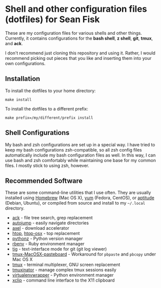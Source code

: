 Shell and other configuration files (dotfiles) for Sean Fisk
============================================================

These are my configuration files for various shells and other
things. Currently, it contains configurations for the **bash shell**,
**z shell**, **git**, **tmux**, and **ack**.

I don't recommend just cloning this repository and using it. Rather, I
would recommend picking out pieces that you like and inserting them
into your own configurations.

Installation
------------

To install the dotfiles to your home directory:

    make install

To install the dotfiles to a different prefix:

    make prefix=/my/different/prefix install

Shell Configurations
--------------------

My bash and zsh configurations are set up in a special way. I have
tried to keep my bash configurations zsh-compatible, so all zsh config
files automatically include my bash configuration files as well. In
this way, I can use bash and zsh comfortably while maintaining one
base for my common files. I mostly stick to using zsh, however.

Recommended Software
--------------------

These are some command-line utilities that I use often. They are
usually installed using [Homebrew][homebrew] (Mac OS X), [yum][yum]
(Fedora, CentOS), or [aptitude][aptitude] (Debian, Ubuntu), or
compiled from source and install to my `~/.local` directory.

* [ack][ack] - file tree search, grep replacement
* [autojump][autojump] - easily navigate directories
* [axel][axel] - download accelerator
* [htop][htop], [htop-osx][htop-osx] - top replacement
* [pythonz][pythonz] - Python version manager
* [rbenv][rbenv] - Ruby environment manager
* [tig][tig] - text-interface mode for git (git log viewer)
* [tmux-MacOSX-pasteboard][tmux-osx-pasteboard] - Workaround for
  `pbpaste` and `pbcopy` under Mac OS X
* [tmux][tmux] - terminal multiplexer, GNU screen replacement
* [tmuxinator][tmuxinator] - manage complex tmux sessions easily
* [virtualenvwrapper][virtualenvwrapper] - Python environment manager
* [xclip][xclip] - command line interface to the X11 clipboard

[ack]: http://betterthangrep.com/
[aptitude]: http://wiki.debian.org/Aptitude
[autojump]: https://github.com/joelthelion/autojump
[axel]: http://axel.alioth.debian.org/
[homebrew]: https://github.com/mxcl/homebrew
[htop-osx]: https://github.com/cynthia/htop-osx
[htop]: http://htop.sourceforge.net/
[pythonz]: https://github.com/saghul/pythonz
[rbenv]: https://github.com/sstephenson/rbenv
[tig]: http://jonas.nitro.dk/tig/
[tmux-osx-pasteboard]: https://github.com/ChrisJohnsen/tmux-MacOSX-pasteboard
[tmux]: http://tmux.sourceforge.net/
[tmuxinator]: https://github.com/aziz/tmuxinator
[virtualenvwrapper]: https://bitbucket.org/dhellmann/virtualenvwrapper
[xclip]: http://sourceforge.net/projects/xclip/
[yum]: http://yum.baseurl.org/
